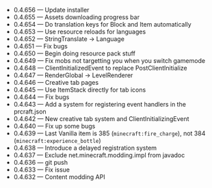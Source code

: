 + 0.4.656 &mdash; Update installer
+ 0.4.655 &mdash; Assets downloading progress bar
+ 0.4.654 &mdash; Do translation keys for Block and Item automatically
+ 0.4.653 &mdash; Use resource reloads for languages
+ 0.4.652 &mdash; StringTranslate -> Language
+ 0.4.651 &mdash; Fix bugs
+ 0.4.650 &mdash; Begin doing resource pack stuff
+ 0.4.649 &mdash; Fix mobs not targetting you when you switch gamemode
+ 0.4.648 &mdash; ClientInitializedEvent to replace PostClientInitialize
+ 0.4.647 &mdash; RenderGlobal -> LevelRenderer
+ 0.4.646 &mdash; Creative tab pages
+ 0.4.645 &mdash; Use ItemStack directly for tab icons
+ 0.4.644 &mdash; Fix bugs
+ 0.4.643 &mdash; Add a system for registering event handlers in the prcraft.json
+ 0.4.642 &mdash; New creative tab system and ClientInitializingEvent
+ 0.4.640 &mdash; Fix up some bugs
+ 0.4.639 &mdash; Last Vanilla item is 385 (`minecraft:fire_charge`), not 384 (`minecraft:experience_bottle`)
+ 0.4.638 &mdash; Introduce a delayed registration system
+ 0.4.637 &mdash; Exclude net.minecraft.modding.impl from javadoc
+ 0.4.636 &mdash; git push
+ 0.4.633 &mdash; Fix issue
+ 0.4.632 &mdash; Content modding API
